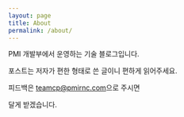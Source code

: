```yaml
---
layout: page
title: About
permalink: /about/
---
```


PMI 개발부에서 운영하는 기술 블로그입니다.

포스트는 저자가 편한 형태로 쓴 글이니 편하게 읽어주세요.

피드백은 <a href="mailto:teamcp@pmirnc.com">teamcp@pmirnc.com</a>으로 주시면

달게 받겠습니다.
